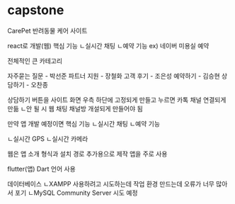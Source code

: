 # capstone

CarePet 반려동물 케어 사이트

react로 개발(웹)
핵심 기능
ㄴ실시간 채팅 
ㄴ예약 기능 
ex) 네이버 미용실 예약

전체적인 큰 카테고리

자주묻는 질문  - 박선준
파트너 지원  - 장철화
고객 후기  - 조은성
예약하기  - 김승현
상담하기  - 오찬종
 

 

상담하기 버튼을 사이트 화면 우측 하단에 고정되게 만들고 누르면 카톡 채널 연결되게 만듦
ㄴ안 될 시 웹 채팅 채널방 개설되게 만들어야 됨






만약 앱 개발 예정이면 
핵심 기능
ㄴ실시간 채팅
ㄴ예약 기능

ㄴ실시간 GPS
ㄴ실시간 카메라 

웹은 앱 소개 형식과 설치 경로 추가용으로 제작
앱을 주로 사용







flutter(앱)
Dart 언어 사용

데이터베이스
ㄴXAMPP 
사용하려고 시도하는데 작업 환경 만드는데 오류가 너무 많아서 포기
ㄴMySQL Community Server
시도 예정




